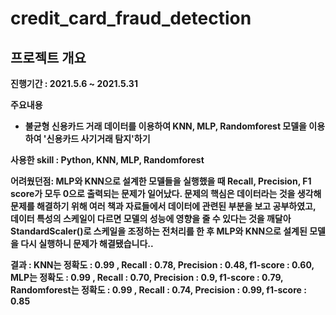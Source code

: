 # credit_card_fraud_detection

## 프로젝트 개요

**진행기간 : 2021.5.6 ~ 2021.5.31**
 
**주요내용**
 
- **불균형 신용카드 거래 데이터를 이용하여 KNN, MLP, Randomforest 모델을 이용하여 '신용카드 사기거래 탐지'하기**

**사용한 skill : Python, KNN, MLP, Randomforest**

**어려웠던점: MLP와 KNN으로 설계한 모델들을 실행했을 때 Recall, Precision, F1 score가 모두 0으로 출력되는 문제가 일어났다. 문제의 핵심은 데이터라는 것을 생각해 문제를 해결하기 위해 여러 책과 자료들에서 데이터에 관련된 부분을 보고 공부하였고, 데이터 특성의 스케일이 다르면 모델의 성능에 영향을 줄 수 있다는 것을 깨달아 StandardScaler()로 스케일을 조정하는 전처리를 한 후 MLP와 KNN으로 설계된 모델을 다시 실행하니 문제가 해결됐습니다..**

**결과 : KNN는 정확도 : 0.99 , Recall : 0.78, Precision : 0.48, f1-score : 0.60, MLP는 정확도 : 0.99 , Recall : 0.70, Precision : 0.9, f1-score : 0.79, Randomforest는 정확도 : 0.99 , Recall : 0.74, Precision : 0.99, f1-score : 0.85**
